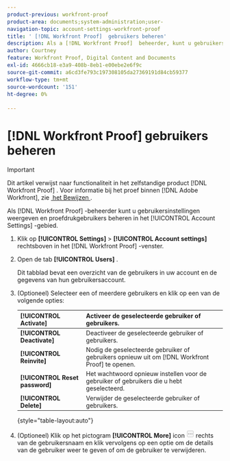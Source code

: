 ```yaml
---
product-previous: workfront-proof
product-area: documents;system-administration;user-
navigation-topic: account-settings-workfront-proof
title: ' [!DNL Workfront Proof]  gebruikers beheren'
description: Als a [!DNL Workfront Proof]  beheerder, kunt u gebruikersmontages bekijken en proefdrukgebruikers in het [!UICONTROL Account Settings] gebied beheren.
author: Courtney
feature: Workfront Proof, Digital Content and Documents
exl-id: 4666cb18-e3a9-408b-8eb1-e00ebe2e6f9c
source-git-commit: a6cd3fe793c197308105da27369191d84cb59377
workflow-type: tm+mt
source-wordcount: '151'
ht-degree: 0%

---
```


# [!DNL Workfront Proof] gebruikers beheren

>[!IMPORTANT]
>
>Dit artikel verwijst naar functionaliteit in het zelfstandige product [!DNL Workfront Proof] . Voor informatie bij het proef binnen [!DNL Adobe Workfront], zie [&#x200B; het Bewijzen &#x200B;](../../../review-and-approve-work/proofing/proofing.md).

Als [!DNL Workfront Proof] -beheerder kunt u gebruikersinstellingen weergeven en proefdrukgebruikers beheren in het [!UICONTROL Account Settings] -gebied.

1. Klik op **[!UICONTROL Settings]** > **[!UICONTROL Account settings]** rechtsboven in het [!DNL Workfront Proof] -venster.

1. Open de tab **[!UICONTROL Users]** .

   Dit tabblad bevat een overzicht van de gebruikers in uw account en de gegevens van hun gebruikersaccount.

1. (Optioneel) Selecteer een of meerdere gebruikers en klik op een van de volgende opties:

   | **[!UICONTROL Activate]** | Activeer de geselecteerde gebruiker of gebruikers. |
   |---|---|
   | **[!UICONTROL Deactivate]** | Deactiveer de geselecteerde gebruiker of gebruikers. |
   | **[!UICONTROL Reinvite]** | Nodig de geselecteerde gebruiker of gebruikers opnieuw uit om [!DNL Workfront Proof] te openen. |
   | **[!UICONTROL Reset password]** | Het wachtwoord opnieuw instellen voor de gebruiker of gebruikers die u hebt geselecteerd. |
   | **[!UICONTROL Delete]** | Verwijder de geselecteerde gebruiker of gebruikers. |

   {style="table-layout:auto"}

1. (Optioneel) Klik op het pictogram **[!UICONTROL More]** icon ![[!DNL More_button_small] .png &#x200B;](assets/more-button-small.png) rechts van de gebruikersnaam en klik vervolgens op een optie om de details van de gebruiker weer te geven of om de gebruiker te verwijderen.

